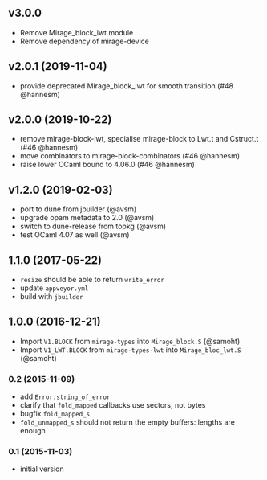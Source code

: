 ## v3.0.0

* Remove Mirage_block_lwt module
* Remove dependency of mirage-device

## v2.0.1 (2019-11-04)

* provide deprecated Mirage_block_lwt for smooth transition (#48 @hannesm)

## v2.0.0 (2019-10-22)

- remove mirage-block-lwt, specialise mirage-block to Lwt.t and Cstruct.t (#46 @hannesm)
- move combinators to mirage-block-combinators (#46 @hannesm)
- raise lower OCaml bound to 4.06.0 (#46 @hannesm)

## v1.2.0 (2019-02-03)
- port to dune from jbuilder (@avsm)
- upgrade opam metadata to 2.0 (@avsm)
- switch to dune-release from topkg (@avsm)
- test OCaml 4.07 as well (@avsm)

## 1.1.0 (2017-05-22)

- `resize` should be able to return `write_error`
- update `appveyor.yml`
- build with `jbuilder`

## 1.0.0 (2016-12-21)

- Import `V1.BLOCK` from `mirage-types` into `Mirage_block.S` (@samoht)
- Import `V1_LWT.BLOCK` from `mirage-types-lwt` into `Mirage_bloc_lwt.S` (@samoht)

### 0.2 (2015-11-09)

- add `Error.string_of_error`
- clarify that `fold_mapped` callbacks use sectors, not bytes
- bugfix `fold_mapped_s`
- `fold_unmapped_s` should not return the empty buffers: lengths are enough

### 0.1 (2015-11-03)

- initial version
